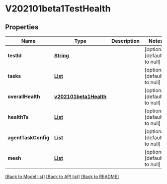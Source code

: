 # V202101beta1TestHealth
## Properties

Name | Type | Description | Notes
------------ | ------------- | ------------- | -------------
**testId** | [**String**](string.md) |  | [optional] [default to null]
**tasks** | [**List**](v202101beta1TaskHealth.md) |  | [optional] [default to null]
**overallHealth** | [**v202101beta1Health**](v202101beta1Health.md) |  | [optional] [default to null]
**healthTs** | [**List**](v202101beta1Health.md) |  | [optional] [default to null]
**agentTaskConfig** | [**List**](v202101beta1AgentTaskConfig.md) |  | [optional] [default to null]
**mesh** | [**List**](v202101beta1MeshResponse.md) |  | [optional] [default to null]

[[Back to Model list]](../README.md#documentation-for-models) [[Back to API list]](../README.md#documentation-for-api-endpoints) [[Back to README]](../README.md)

